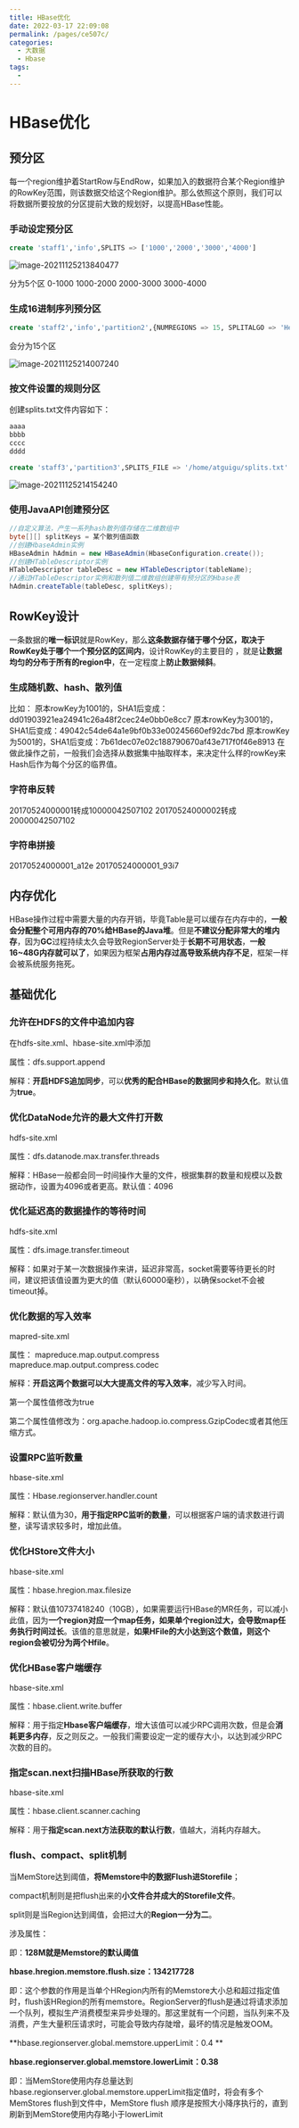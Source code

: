 ```yaml
---
title: HBase优化
date: 2022-03-17 22:09:08
permalink: /pages/ce507c/
categories:
  - 大数据
  - Hbase
tags:
  - 
---
```

# HBase优化

## 预分区

每一个region维护着StartRow与EndRow，如果加入的数据符合某个Region维护的RowKey范围，则该数据交给这个Region维护。那么依照这个原则，我们可以将数据所要投放的分区提前大致的规划好，以提高HBase性能。

### 手动设定预分区

```sql
create 'staff1','info',SPLITS => ['1000','2000','3000','4000']
```

![image-20211125213840477](https://gitee.com/Iekrwh/md-images/raw/master/images/image-20211125213840477.png)

分为5个区 0-1000 1000-2000 2000-3000 3000-4000

### 生成16进制序列预分区

```sql
create 'staff2','info','partition2',{NUMREGIONS => 15, SPLITALGO => 'HexStringSplit'}
```

会分为15个区

![image-20211125214007240](https://gitee.com/Iekrwh/md-images/raw/master/images/image-20211125214007240.png)

### 按文件设置的规则分区

创建splits.txt文件内容如下：

```sh
aaaa
bbbb
cccc
dddd
```

```sql
create 'staff3','partition3',SPLITS_FILE => '/home/atguigu/splits.txt'
```

![image-20211125214154240](https://gitee.com/Iekrwh/md-images/raw/master/images/image-20211125214154240.png)

### 使用JavaAPI创建预分区

```java
//自定义算法，产生一系列hash散列值存储在二维数组中
byte[][] splitKeys = 某个散列值函数
//创建HbaseAdmin实例
HBaseAdmin hAdmin = new HBaseAdmin(HbaseConfiguration.create());
//创建HTableDescriptor实例
HTableDescriptor tableDesc = new HTableDescriptor(tableName);
//通过HTableDescriptor实例和散列值二维数组创建带有预分区的Hbase表
hAdmin.createTable(tableDesc, splitKeys);
```

## RowKey设计

一条数据的**唯一标识**就是RowKey，那么**这条数据存储于哪个分区，取决于RowKey处于哪个一个预分区的区间内**，设计RowKey的主要目的 ，就是**让数据均匀的分布于所有的region中**，在一定程度上**防止数据倾斜**。

### 生成随机数、hash、散列值

比如：
原本rowKey为1001的，SHA1后变成：dd01903921ea24941c26a48f2cec24e0bb0e8cc7
原本rowKey为3001的，SHA1后变成：49042c54de64a1e9bf0b33e00245660ef92dc7bd
原本rowKey为5001的，SHA1后变成：7b61dec07e02c188790670af43e717f0f46e8913
在做此操作之前，一般我们会选择从数据集中抽取样本，来决定什么样的rowKey来Hash后作为每个分区的临界值。

### 字符串反转

20170524000001转成10000042507102
20170524000002转成20000042507102

### 字符串拼接

20170524000001_a12e
20170524000001_93i7



## 内存优化

HBase操作过程中需要大量的内存开销，毕竟Table是可以缓存在内存中的，**一般会分配整个可用内存的70%给HBase的Java堆**。但是**不建议分配非常大的堆内存**，因为**GC**过程持续太久会导致RegionServer处于**长期不可用状态**，**一般16~48G内存就可以了**，如果因为框架**占用内存过高导致系统内存不足**，框架一样会被系统服务拖死。

## 基础优化

###  允许在HDFS的文件中追加内容

在hdfs-site.xml、hbase-site.xml中添加

属性：dfs.support.append  

解释：**开启HDFS追加同步**，可以**优秀的配合HBase的数据同步和持久化**。默认值为**true**。  

### 优化DataNode允许的最大文件打开数

hdfs-site.xml

属性：dfs.datanode.max.transfer.threads  

解释：HBase一般都会同一时间操作大量的文件，根据集群的数量和规模以及数据动作，设置为4096或者更高。默认值：4096  

### 优化延迟高的数据操作的等待时间

hdfs-site.xml

属性：dfs.image.transfer.timeout  

解释：如果对于某一次数据操作来讲，延迟非常高，socket需要等待更长的时间，建议把该值设置为更大的值（默认60000毫秒），以确保socket不会被timeout掉。  

### 优化数据的写入效率

mapred-site.xml

属性：  mapreduce.map.output.compress  mapreduce.map.output.compress.codec  

解释：**开启这两个数据可以大大提高文件的写入效率**，减少写入时间。

第一个属性值修改为true

第二个属性值修改为：org.apache.hadoop.io.compress.GzipCodec或者其他压缩方式。  

### 设置RPC监听数量

hbase-site.xml

属性：Hbase.regionserver.handler.count  

解释：默认值为30，**用于指定RPC监听的数量**，可以根据客户端的请求数进行调整，读写请求较多时，增加此值。  

### 优化HStore文件大小

hbase-site.xml

 属性：hbase.hregion.max.filesize  

解释：默认值10737418240（10GB），如果需要运行HBase的MR任务，可以减小此值，因为**一个region对应一个map任务，如果单个region过大，会导致map任务执行时间过长**。该值的意思就是，**如果HFile的大小达到这个数值，则这个region会被切分为两个Hfile**。  

###  优化HBase客户端缓存

hbase-site.xml

属性：hbase.client.write.buffer  

解释：用于指定**Hbase客户端缓存**，增大该值可以减少RPC调用次数，但是会**消耗更多内存**，反之则反之。一般我们需要设定一定的缓存大小，以达到减少RPC次数的目的。  

### 指定scan.next扫描HBase所获取的行数

hbase-site.xml

属性：hbase.client.scanner.caching  

解释：用于**指定scan.next方法获取的默认行数**，值越大，消耗内存越大。  

### flush、compact、split机制

当MemStore达到阈值，**将Memstore中的数据Flush进Storefile**；

compact机制则是把flush出来的**小文件合并成大的Storefile文件**。

split则是当Region达到阈值，会把过大的**Region一分为二**。

涉及属性：

即：**128M就是Memstore的默认阈值**

 **hbase.hregion.memstore.flush.size：134217728**  

即：这个参数的作用是当单个HRegion内所有的Memstore大小总和超过指定值时，flush该HRegion的所有memstore。RegionServer的flush是通过将请求添加一个队列，模拟生产消费模型来异步处理的。那这里就有一个问题，当队列来不及消费，产生大量积压请求时，可能会导致内存陡增，最坏的情况是触发OOM。

**hbase.regionserver.global.memstore.upperLimit：0.4  **

**hbase.regionserver.global.memstore.lowerLimit：0.38**  

即：当MemStore使用内存总量达到hbase.regionserver.global.memstore.upperLimit指定值时，将会有多个MemStores flush到文件中，MemStore flush 顺序是按照大小降序执行的，直到刷新到MemStore使用内存略小于lowerLimit
